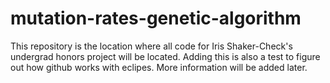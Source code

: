 # mutation-rates-genetic-algorithm
This repository is the location where all code for Iris Shaker-Check's undergrad 
honors project will be located. Adding this is also a test to figure out how
github works with eclipes. More information will be added later. 